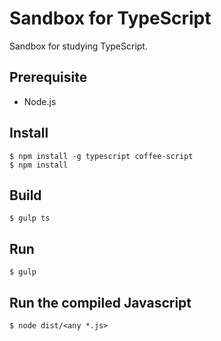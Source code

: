 Sandbox for TypeScript
===

Sandbox for studying TypeScript.

## Prerequisite

- Node.js

## Install

    $ npm install -g typescript coffee-script
    $ npm install

## Build

    $ gulp ts

## Run

    $ gulp

## Run the compiled Javascript

    $ node dist/<any *.js>
